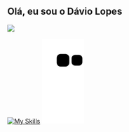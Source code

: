 ## Olá, eu sou o Dávio Lopes

<div>
   <a href="https://www.linkedin.com/in/d%C3%A1vio-lopes-719b0b189/" target="_blank"><img src="https://img.shields.io/badge/-LinkedIn-%230077B5?style=for-the-badge&logo=linkedin&logoColor=white" target="_blank"></a>
</div>

   
[![My Skills](https://skillicons.dev/icons?i=js,ts,java,spring,react,redux,nodejs,mysql,mongodb,docker,heroku,prisma,vscode)](https://skillicons.dev)
![Snake animation](https://github.com/DavioLopes/DavioLopes/blob/output/github-contribution-grid-snake.svg)


